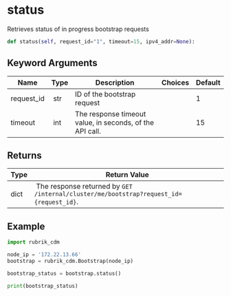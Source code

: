 # status

Retrieves status of in progress bootstrap requests

```py
def status(self, request_id="1", timeout=15, ipv4_addr=None):
```


## Keyword Arguments

| Name        | Type | Description                                                                 | Choices | Default |
|-------------|------|-----------------------------------------------------------------------------|---------|---------|
| request_id  | str | ID of the bootstrap request |  | 1 |
| timeout  | int | The response timeout value, in seconds, of the API call.  |  | 15 |

## Returns

| Type | Return Value                                                                                  |
|------|-----------------------------------------------------------------------------------------------|
| dict | The response returned by `GET /internal/cluster/me/bootstrap?request_id={request_id}`. |



## Example

```py
import rubrik_cdm

node_ip = '172.22.13.66'
bootstrap = rubrik_cdm.Bootstrap(node_ip)

bootstrap_status = bootstrap.status()

print(bootstrap_status)

```
